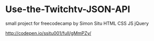 # Use-the-Twitchtv-JSON-API
small project for freecodecamp by Simon Situ
HTML CSS JS jQuery

http://codepen.io/ssitu001/full/gMmPZy/
